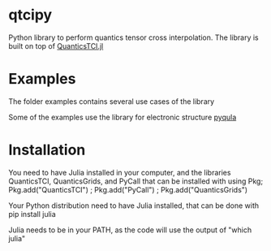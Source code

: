 #  qtcipy
Python library to perform quantics tensor cross interpolation. The library
is built on top of [QuanticsTCI.jl](https://github.com/tensor4all/QuanticsTCI.jl?tab=readme-ov-file)

# Examples

The folder examples contains several use cases of the library

Some of the examples use the library for electronic structure [pyqula](https://github.com/joselado/pyqula)

# Installation

You need to have Julia installed in your computer, and the libraries
QuanticsTCI, QuanticsGrids, and PyCall that can be installed with
using Pkg; Pkg.add("QuanticsTCI") ; Pkg.add("PyCall") ; Pkg.add("QuanticsGrids")

Your Python distribution need to have Julia installed, that can be done with
pip install julia

Julia needs to be in your PATH, as the code will use the output of "which julia"

